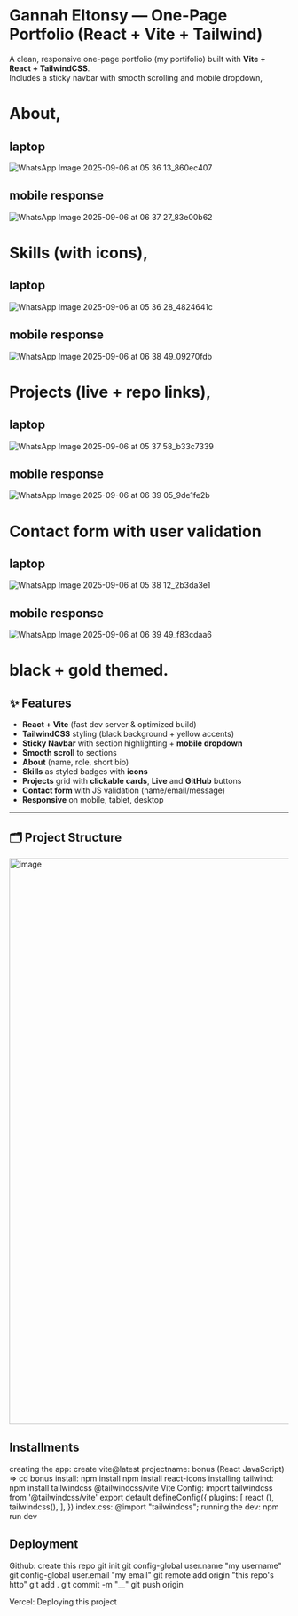 # Gannah Eltonsy — One-Page Portfolio (React + Vite + Tailwind)

A clean, responsive one-page portfolio (my portifolio) built with **Vite + React + TailwindCSS**.  
Includes a sticky navbar with smooth scrolling and mobile dropdown,



# About,


## laptop


![WhatsApp Image 2025-09-06 at 05 36 13_860ec407](https://github.com/user-attachments/assets/02339c90-e4cb-4413-82af-bfd2de18a50f)


## mobile response


![WhatsApp Image 2025-09-06 at 06 37 27_83e00b62](https://github.com/user-attachments/assets/71dcca51-0707-477d-8a99-dc0f66aeca95)

# Skills (with icons),


## laptop


![WhatsApp Image 2025-09-06 at 05 36 28_4824641c](https://github.com/user-attachments/assets/b76d3bfd-aa0a-488c-a5fb-fd1afbbda8e9)
## mobile response


![WhatsApp Image 2025-09-06 at 06 38 49_09270fdb](https://github.com/user-attachments/assets/201de873-8f1a-424a-845b-5a317f78df33)


# Projects (live + repo links),



## laptop


![WhatsApp Image 2025-09-06 at 05 37 58_b33c7339](https://github.com/user-attachments/assets/251b542d-aa6c-4f27-926c-28805bdd6692)


## mobile response


![WhatsApp Image 2025-09-06 at 06 39 05_9de1fe2b](https://github.com/user-attachments/assets/ff07e87b-4d15-482f-bdc7-2f9ef8cee4ba)


# Contact form with user validation 



## laptop


![WhatsApp Image 2025-09-06 at 05 38 12_2b3da3e1](https://github.com/user-attachments/assets/afcf8c22-9103-4ffb-81d1-450b53eb5b7e)


## mobile response


![WhatsApp Image 2025-09-06 at 06 39 49_f83cdaa6](https://github.com/user-attachments/assets/956367aa-e353-48ea-9db3-f6827049a8c1)




 # black + gold themed.

 

## ✨ Features

- **React + Vite** (fast dev server & optimized build)
- **TailwindCSS** styling (black background + yellow accents)
- **Sticky Navbar** with section highlighting + **mobile dropdown**
- **Smooth scroll** to sections
- **About** (name, role, short bio)
- **Skills** as styled badges with **icons**
- **Projects** grid with **clickable cards**, **Live** and **GitHub** buttons
- **Contact form** with JS validation (name/email/message)
- **Responsive** on mobile, tablet, desktop

---

## 🗂 Project Structure
<img width="727" height="1020" alt="image" src="https://github.com/user-attachments/assets/8b7e19a5-64f1-4514-ba22-4186c57911c9" />

## Installments
creating the app: create vite@latest
projectname: bonus  (React JavaScript) => cd bonus
install: npm install 
npm install react-icons
installing tailwind: npm install tailwindcss @tailwindcss/vite
Vite Config:
import tailwindcss from '@tailwindcss/vite'
export default defineConfig({
  plugins: [ react (),
    tailwindcss(),
  ],
})
index.css: @import "tailwindcss";
running the dev: npm run dev

## Deployment

Github: create this repo
git init
git config-global user.name "my username"
git config-global user.email "my email"
git remote add origin "this repo's http"
git add . 
git commit -m "__"
git push origin

Vercel: Deploying this project 

